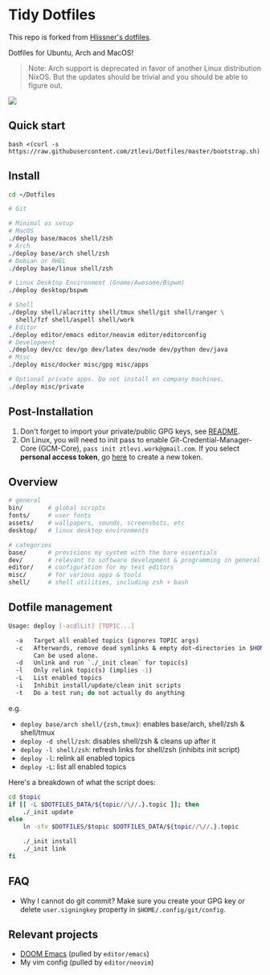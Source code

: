 # Tidy Dotfiles

This repo is forked from [Hlissner's dotfiles](https://github.com/hlissner/dotfiles).

Dotfiles for Ubuntu, Arch and MacOS!

> Note: Arch support is deprecated in favor of another Linux distribution NixOS. But the updates
> should be trivial and you should be able to figure out.

![](./screenshots/terminal.jpg)

## Quick start

`bash <(curl -s https://raw.githubusercontent.com/ztlevi/Dotfiles/master/bootstrap.sh)`

## Install

```sh
cd ~/Dotfiles

# Git

# Minimal os setup
# MacOS
./deploy base/macos shell/zsh
# Arch
./deploy base/arch shell/zsh
# Debian or RHEL
./deploy base/linux shell/zsh

# Linux Desktop Environment (Gnome/Awesome/Bspwm)
./deploy desktop/bspwm

# Shell
./deploy shell/alacritty shell/tmux shell/git shell/ranger \
  shell/fzf shell/aspell shell/work
# Editor
./deploy editor/emacs editor/neovim editor/editorconfig
# Development
./deploy dev/cc dev/go dev/latex dev/node dev/python dev/java
# Misc
./deploy misc/docker misc/gpg misc/apps

# Optional private apps. Do not install on company machines.
./deploy misc/private
```

## Post-Installation

1. Don't forget to import your private/public GPG keys, see [README](./misc/gpg/README.md).
2. On Linux, you will need to init pass to enable Git-Credential-Manager-Core (GCM-Core),
   `pass init ztlevi.work@gmail.com`. If you select **personal access token**, go
   [here](https://github.com/settings/tokens) to create a new token.

## Overview

```sh
# general
bin/       # global scripts
fonts/     # user fonts
assets/    # wallpapers, sounds, screenshots, etc
desktop/   # linux desktop environments

# categories
base/      # provisions my system with the bare essentials
dev/       # relevant to software development & programming in general
editor/    # configuration for my text editors
misc/      # for various apps & tools
shell/     # shell utilities, including zsh + bash
```

## Dotfile management

```sh
Usage: deploy [-acdlLit] [TOPIC...]

  -a   Target all enabled topics (ignores TOPIC args)
  -c   Afterwards, remove dead symlinks & empty dot-directories in $HOME.
       Can be used alone.
  -d   Unlink and run `./_init clean` for topic(s)
  -l   Only relink topic(s) (implies -i)
  -L   List enabled topics
  -i   Inhibit install/update/clean init scripts
  -t   Do a test run; do not actually do anything
```

e.g.

- `deploy base/arch shell/{zsh,tmux}`: enables base/arch, shell/zsh & shell/tmux
- `deploy -d shell/zsh`: disables shell/zsh & cleans up after it
- `deploy -l shell/zsh`: refresh links for shell/zsh (inhibits init script)
- `deploy -l`: relink all enabled topics
- `deploy -L`: list all enabled topics

Here's a breakdown of what the script does:

```sh
cd $topic
if [[ -L $DOTFILES_DATA/${topic//\//.}.topic ]]; then
    ./_init update
else
    ln -sfv $DOTFILES/$topic $DOTFILES_DATA/${topic//\//.}.topic

    ./_init install
    ./_init link
fi
```

## FAQ

- Why I cannot do git commit? Make sure you create your GPG key or delete `user.signingkey` property
  in `$HOME/.config/git/config`.

## Relevant projects

- [DOOM Emacs](https://github.com/ztlevi/doom-config) (pulled by `editor/emacs`)
- My vim config (pulled by `editor/neovim`)
